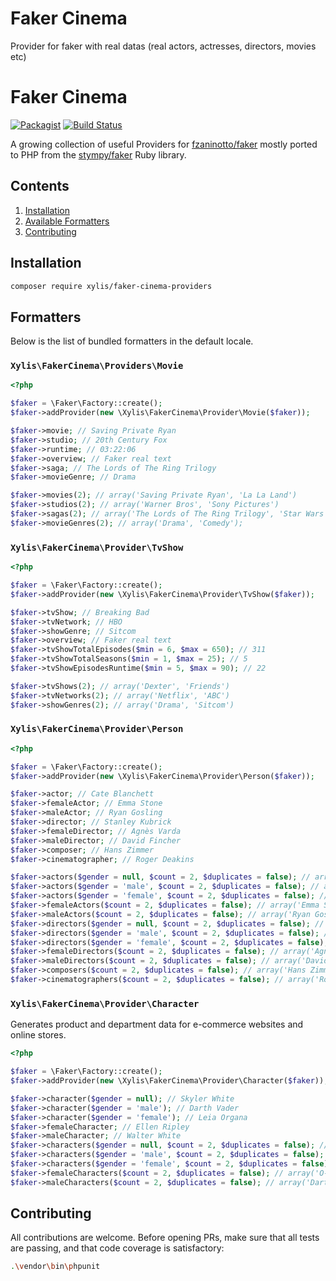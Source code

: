 # Faker Cinema

Provider for faker with real datas (real actors, actresses, directors, movies etc)

# Faker Cinema

[![Packagist](https://img.shields.io/packagist/dt/xylis/faker-cinema-providers.svg?style=flat-square)](https://packagist.org/packages/xylis/faker-cinema-providers)
[![Build Status](https://img.shields.io/travis/JulienRAVIA/faker-cinema-providers/master?style=flat-square)](https://travis-ci.org/JulienRAVIA/faker-cinema-providers)

A growing collection of useful Providers for [fzaninotto/faker](https://github.com/fzaninotto/faker) mostly ported to PHP from the [stympy/faker](https://github.com/stympy/faker) Ruby library.

## Contents

1. [Installation](#installation)
1. [Available Formatters](#formatters)
1. [Contributing](#contributing)

## Installation

```bash
composer require xylis/faker-cinema-providers
```

## Formatters

Below is the list of bundled formatters in the default locale.

### `Xylis\FakerCinema\Providers\Movie`

```php
<?php

$faker = \Faker\Factory::create();
$faker->addProvider(new \Xylis\FakerCinema\Provider\Movie($faker));

$faker->movie; // Saving Private Ryan
$faker->studio; // 20th Century Fox
$faker->runtime; // 03:22:06
$faker->overview; // Faker real text 
$faker->saga; // The Lords of The Ring Trilogy
$faker->movieGenre; // Drama

$faker->movies(2); // array('Saving Private Ryan', 'La La Land')
$faker->studios(2); // array('Warner Bros', 'Sony Pictures')
$faker->sagas(2); // array('The Lords of The Ring Trilogy', 'Star Wars')
$faker->movieGenres(2); // array('Drama', 'Comedy');

```

### `Xylis\FakerCinema\Provider\TvShow`

```php
<?php

$faker = \Faker\Factory::create();
$faker->addProvider(new \Xylis\FakerCinema\Provider\TvShow($faker));

$faker->tvShow; // Breaking Bad
$faker->tvNetwork; // HBO
$faker->showGenre; // Sitcom
$faker->overview; // Faker real text
$faker->tvShowTotalEpisodes($min = 6, $max = 650); // 311
$faker->tvShowTotalSeasons($min = 1, $max = 25); // 5
$faker->tvShowEpisodesRuntime($min = 5, $max = 90); // 22

$faker->tvShows(2); // array('Dexter', 'Friends')
$faker->tvNetworks(2); // array('Netflix', 'ABC')
$faker->showGenres(2); // array('Drama', 'Sitcom')

```
### `Xylis\FakerCinema\Provider\Person`

```php
<?php

$faker = \Faker\Factory::create();
$faker->addProvider(new \Xylis\FakerCinema\Provider\Person($faker));

$faker->actor; // Cate Blanchett
$faker->femaleActor; // Emma Stone
$faker->maleActor; // Ryan Gosling
$faker->director; // Stanley Kubrick
$faker->femaleDirector; // Agnès Varda
$faker->maleDirector; // David Fincher
$faker->composer; // Hans Zimmer
$faker->cinematographer; // Roger Deakins

$faker->actors($gender = null, $count = 2, $duplicates = false); // array('Christian Bale', 'Amy Adams');
$faker->actors($gender = 'male', $count = 2, $duplicates = false); // array('Christian Bale', 'Gary Oldman');
$faker->actors($gender = 'female', $count = 2, $duplicates = false); // array('Emma Watson', 'Amy Adams');
$faker->femaleActors($count = 2, $duplicates = false); // array('Emma Stone, 'Amy Adams')
$faker->maleActors($count = 2, $duplicates = false); // array('Ryan Gosling', 'Matt Damon');
$faker->directors($gender = null, $count = 2, $duplicates = false); // array('Stanley Kubrick', 'Jane Campion');
$faker->directors($gender = 'male', $count = 2, $duplicates = false); // array('Stanley Kubrick', 'Steven Spielberg');
$faker->directors($gender = 'female', $count = 2, $duplicates = false); // array('Kathryn Bigelow', 'Jane Campion');
$faker->femaleDirectors($count = 2, $duplicates = false); // array('Agnès Varda', 'Kathryn Bigelow');
$faker->maleDirectors($count = 2, $duplicates = false); // array('David Fincher', 'Denis Villeneuve');
$faker->composers($count = 2, $duplicates = false); // array('Hans Zimmer', 'Ennio Morricone');
$faker->cinematographers($count = 2, $duplicates = false); // array('Roger Deakins', 'Greig Fraser');

```

### `Xylis\FakerCinema\Provider\Character`

Generates product and department data for e-commerce websites and online stores.

```php
<?php

$faker = \Faker\Factory::create();
$faker->addProvider(new \Xylis\FakerCinema\Provider\Character($faker));

$faker->character($gender = null); // Skyler White
$faker->character($gender = 'male'); // Darth Vader
$faker->character($gender = 'female'); // Leia Organa
$faker->femaleCharacter; // Ellen Ripley
$faker->maleCharacter; // Walter White
$faker->characters($gender = null, $count = 2, $duplicates = false); // array('Darth Vader, 'Leia Organa');
$faker->characters($gender = 'male', $count = 2, $duplicates = false); // array('Darth Vader', 'Luke Skywalker');
$faker->characters($gender = 'female', $count = 2, $duplicates = false); // array('O-Ren Ishii', 'Beatrix Kiddo');
$faker->femaleCharacters($count = 2, $duplicates = false); // array('O-Ren Ishii', 'Beatrix Kiddo');
$faker->maleCharacters($count = 2, $duplicates = false); // array('Darth Vader', 'Luke Skywalker');
```

## Contributing

All contributions are welcome. Before opening PRs, make sure that all tests are passing, and that code coverage is satisfactory:

```bash
.\vendor\bin\phpunit
```
